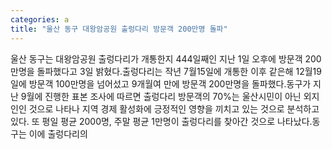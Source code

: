 ```yaml
---
categories: a
title: "울산 동구 대왕암공원 출렁다리 방문객 200만명 돌파"
---
```

울산 동구는 대왕암공원 출렁다리가 개통한지 444일째인 지난 1일 오후에 방문객 200만명을 돌파했다고 3일 밝혔다.출렁다리는 작년 7월15일에 개통한 이후 같은해 12월19일에 방문객 100만명을 넘어섰고 9개월여 만에 방문객 200만명을 돌파했다.동구가 지난 9월에 진행한 표본 조사에 따르면 출렁다리 방문객의 70%는 울산시민이 아닌 외지인인 것으로 나타나 지역 경제 활성화에 긍정적인 영향을 끼치고 있는 것으로 분석하고 있다. 또 평일 평균 2000명, 주말 평균 1만명이 출렁다리를 찾아간 것으로 나타났다.동구는 이에 출렁다리의